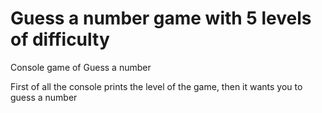# Guess a number game with 5 levels of difficulty
 Console game of Guess a number
 
 First of all the console prints the level of the game, then it wants you to guess a number 
